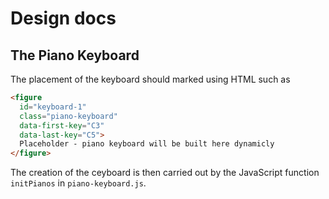 # Design docs

## The Piano Keyboard

The placement of the keyboard should marked using HTML such as
```html
<figure
  id="keyboard-1"
  class="piano-keyboard"
  data-first-key="C3"
  data-last-key="C5">
  Placeholder - piano keyboard will be built here dynamicly
</figure>
```

The creation of the ceyboard is then carried out by the
JavaScript function `initPianos` in `piano-keyboard.js`.